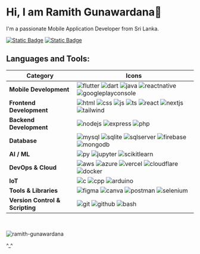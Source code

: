 # Hi, I am Ramith Gunawardana👋

<p>I'm a passionate Mobile Application Developer from Sri Lanka.</p>

<a href="https://github.com/Ramith-Gunawardana?tab=repositories" target="_self"> <img alt="Static Badge" src="https://img.shields.io/badge/-All%20Repos-2962FF?style=flat&color=0e75b6"></a>
<a href="https://ramith-gunawardana.github.io" target="_blank"> <img alt="Static Badge" src="https://img.shields.io/badge/-Website-2962FF?style=flat&color=916600"></a>

## Languages and Tools:
| **Category**                    | **Icons**                                                                                                                                                                                                                                                                                                                                                                                                                                                                                                                   |
| ------------------------------- | --------------------------------------------------------------------------------------------------------------------------------------------------------------------------------------------------------------------------------------------------------------------------------------------------------------------------------------------------------------------------------------------------------------------------------------------------------------------------------------------------------------------------- |
| **Mobile Development**          | ![flutter](https://go-skill-icons.vercel.app/api/icons?i=flutter\&theme=dark) ![dart](https://go-skill-icons.vercel.app/api/icons?i=dart\&theme=dark) ![java](https://go-skill-icons.vercel.app/api/icons?i=java\&theme=dark) ![reactnative](https://go-skill-icons.vercel.app/api/icons?i=reactnative\&theme=dark) ![googleplayconsole](https://go-skill-icons.vercel.app/api/icons?i=googleplayconsole\&theme=dark)                                                                                                       |
| **Frontend Development**        | ![html](https://go-skill-icons.vercel.app/api/icons?i=html\&theme=dark) ![css](https://go-skill-icons.vercel.app/api/icons?i=css\&theme=dark) ![js](https://go-skill-icons.vercel.app/api/icons?i=js\&theme=dark) ![ts](https://go-skill-icons.vercel.app/api/icons?i=ts\&theme=dark) ![react](https://go-skill-icons.vercel.app/api/icons?i=react\&theme=dark) ![nextjs](https://go-skill-icons.vercel.app/api/icons?i=nextjs\&theme=dark) ![tailwind](https://go-skill-icons.vercel.app/api/icons?i=tailwind\&theme=dark) |
| **Backend Development**         | ![nodejs](https://go-skill-icons.vercel.app/api/icons?i=nodejs\&theme=dark) ![express](https://go-skill-icons.vercel.app/api/icons?i=express\&theme=dark) ![php](https://go-skill-icons.vercel.app/api/icons?i=php\&theme=dark)                                                                                                                                                                                                                                                                                             |
| **Database**                    | ![mysql](https://go-skill-icons.vercel.app/api/icons?i=mysql\&theme=dark) ![sqlite](https://go-skill-icons.vercel.app/api/icons?i=sqlite\&theme=dark) ![sqlserver](https://go-skill-icons.vercel.app/api/icons?i=sqlserver\&theme=dark) ![firebase](https://go-skill-icons.vercel.app/api/icons?i=firebase\&theme=dark) ![mongodb](https://go-skill-icons.vercel.app/api/icons?i=mongodb\&theme=dark)                                                                                                                       |
| **AI / ML**                     | ![py](https://go-skill-icons.vercel.app/api/icons?i=py\&theme=dark) ![jupyter](https://go-skill-icons.vercel.app/api/icons?i=jupyter\&theme=dark) ![scikitlearn](https://go-skill-icons.vercel.app/api/icons?i=scikitlearn\&theme=dark)                                                                                                                                                                                                                                                                                     |
| **DevOps & Cloud**              | ![aws](https://go-skill-icons.vercel.app/api/icons?i=aws\&theme=dark) ![azure](https://go-skill-icons.vercel.app/api/icons?i=azure\&theme=dark) ![vercel](https://go-skill-icons.vercel.app/api/icons?i=vercel\&theme=dark) ![cloudflare](https://go-skill-icons.vercel.app/api/icons?i=cloudflare\&theme=dark) ![docker](https://go-skill-icons.vercel.app/api/icons?i=docker\&theme=dark)                                                                                                                                 |
| **IoT**                         | ![c](https://go-skill-icons.vercel.app/api/icons?i=c\&theme=dark) ![cpp](https://go-skill-icons.vercel.app/api/icons?i=cpp\&theme=dark) ![arduino](https://go-skill-icons.vercel.app/api/icons?i=arduino\&theme=dark)                                                                                                                                                                                                                                                                                                       |
| **Tools & Libraries**           | ![figma](https://go-skill-icons.vercel.app/api/icons?i=figma\&theme=dark) ![canva](https://go-skill-icons.vercel.app/api/icons?i=canva\&theme=dark) ![postman](https://go-skill-icons.vercel.app/api/icons?i=postman\&theme=dark) ![selenium](https://go-skill-icons.vercel.app/api/icons?i=selenium\&theme=dark)                                                                                                                                                                                                           |
| **Version Control & Scripting** | ![git](https://go-skill-icons.vercel.app/api/icons?i=git\&theme=dark) ![github](https://go-skill-icons.vercel.app/api/icons?i=github\&theme=dark) ![bash](https://go-skill-icons.vercel.app/api/icons?i=bash\&theme=dark)                                                                                                                                                                                                                                                                                                   |


<br>
<p align="left"> <img src="https://komarev.com/ghpvc/?username=ramith-gunawardana&label=Profile%20views&color=0e75b6&style=flat" alt="ramith-gunawardana" /> </p>

^_^
